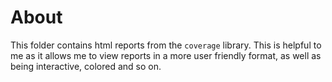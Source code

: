 # About
This folder contains html reports from the `coverage` library.
This is helpful to me as it allows me to view reports in a more 
user friendly format, as well as being interactive, colored and so on.
